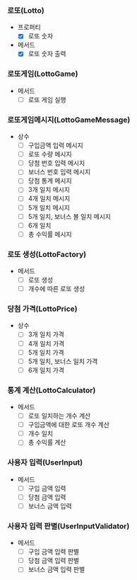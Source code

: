 ### 로또(Lotto)
- 프로퍼티
  - [x] 로또 숫자
- 메서드
  - [x] 로또 숫자 출력

### 로또게임(LottoGame)
- 메서드
  - [ ] 로또 게임 실행

### 로또게임메시지(LottoGameMessage)
- 상수
  - [ ] 구입금액 입력 메시지
  - [ ] 로또 수량 메시지
  - [ ] 당첨 번호 입력 메시지
  - [ ] 보너스 번호 입력 메시지
  - [ ] 당첨 통계 메시지
  - [ ] 3개 일치 메시지
  - [ ] 4개 일치 메시지
  - [ ] 5개 일치 메시지
  - [ ] 5개 일치, 보너스 볼 일치 메시지
  - [ ] 6개 일치
  - [ ] 총 수익률 메시지

### 로또 생성(LottoFactory)
- 메서드
  - [ ] 로또 생성
  - [ ] 개수에 따른 로또 생성

### 당첨 가격(LottoPrice)
- 상수
  - [ ] 3개 일치 가격
  - [ ] 4개 일치 가격
  - [ ] 5개 일치 가격
  - [ ] 5개 일치, 보너스 일치 가격
  - [ ] 6개 일치 가격

### 통계 계산(LottoCalculator)
- 메서드
  - [ ] 로또 일치하는 개수 계산
  - [ ] 구입금액에 대한 로또 개수 계산
  - [ ] 개수 일치
  - [ ] 총 수익률 계산

### 사용자 입력(UserInput)
- 메서드
  - [ ] 구입 금액 입력
  - [ ] 당첨 금액 입력
  - [ ] 보너스 금액 입력

### 사용자 입력 판별(UserInputValidator)
- 메서드
  - [ ] 구입 금액 입력 판별
  - [ ] 당첨 금액 입력 판별
  - [ ] 보너스 금액 입력 판별